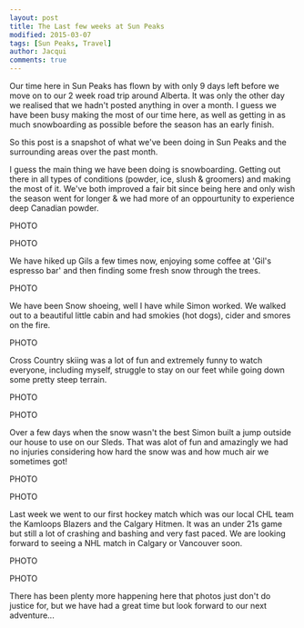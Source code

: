 ```yaml
---
layout: post
title: The Last few weeks at Sun Peaks
modified: 2015-03-07
tags: [Sun Peaks, Travel]
author: Jacqui
comments: true
---
```


Our time here in Sun Peaks has flown by with only 9 days left before we move on to our 2 week road trip around Alberta. It was only the other day we realised that we hadn't posted anything in over a month. I guess we have been busy making the most of our time here, as well as getting in as much snowboarding as possible before the season has an early finish. 

So this post is a snapshot of what we've been doing in Sun Peaks and the surrounding areas over the past month.

I guess the main thing we have been doing is snowboarding. Getting out there in all types of conditions (powder, ice, slush & groomers) and making the most of it. We've both improved a fair bit since being here and only wish the season went for longer & we had more of an oppourtunity to experience deep Canadian powder. 

PHOTO

PHOTO

We have hiked up Gils a few times now, enjoying some coffee at 'Gil's espresso bar' and then finding some fresh snow through the trees.

PHOTO

We have been Snow shoeing, well I have while Simon worked. We walked out to a beautiful little cabin and had smokies (hot dogs),  cider and smores on the fire. 

PHOTO

Cross Country skiing was a lot of fun and extremely funny to watch everyone, including myself, struggle to stay on our feet while going down some pretty steep terrain.

PHOTO

PHOTO

Over a few days when the snow wasn't the best Simon built a jump outside our house to use on our Sleds. That was alot of fun and amazingly we had no injuries considering how hard the snow was and how much air we sometimes got!

PHOTO

PHOTO

Last week we went to our first hockey match which was our local CHL team the Kamloops Blazers and the Calgary Hitmen. It was an under 21s game but still a lot of crashing and bashing and very fast paced. We are looking forward to seeing a NHL match in Calgary or Vancouver soon.

PHOTO

PHOTO

There has been plenty more happening here that photos just don't do justice for, but we have had a great time but look forward to our next adventure...  



 